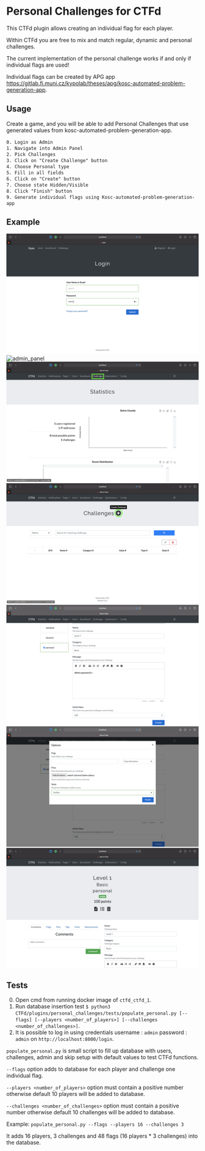 # Personal Challenges for CTFd

This CTFd plugin allows creating an individual flag for each player.

Within CTFd you are free to mix and match regular, dynamic and personal challenges.

The current implementation of the personal challenge works if and only if individual flags are used!

Individual flags can be created by APG app https://gitlab.fi.muni.cz/kypolab/theses/apg/kosc-automated-problem-generation-app.

## Usage

Create a game, and you will be able to add Personal Challenges that use generated values from kosc-automated-problem-generation-app. 

    0. Login as Admin
    1. Navigate into Admin Panel
    2. Pick Challenges
    3. Click on "Create Challenge" button
    4. Choose Personal type
    5. Fill in all fields
    6. Click on "Create" button
    7. Choose state Hidden/Visible
    8. Click "Finish" button
    9. Generate individual flags using Kosc-automated-problem-generation-app

## Example

![login](/personal_challenges/screenshots/login.png)
![admin_panel](/personal_challengesscreenshots/admin_panel.png)
![challenges](/personal_challenges/screenshots/challenges.png)
![create_challenge](/personal_challenges/screenshots/create_challenge.png)
![personal](/personal_challenges/screenshots/personal.png)
![visible](/personal_challenges/screenshots/visible.png)
![done](/personal_challenges/screenshots/done.png)

## Tests

0. Open cmd from running docker image of `ctfd_ctfd_1`.
1. Run database insertion test `$ python3 CTFd/plugins/personal_challenges/tests/populate_personal.py [--flags] [--players <number_of_players>] [--challenges <number_of_challenges>]`.
2. It is possible to log in using credentials username : `admin` password : `admin` on `http://localhost:8000/login`.

``populate_personal.py`` is small script to fill up database with users, challenges, admin and skip setup with default values to test CTFd functions.

`--flags` option adds to database for each player and challenge one individual flag.

`--players <number_of_players>` option must contain a positive number otherwise default 10 players will be added to database. 

`--challenges <number_of_challenges>` option must contain a positive number otherwise default 10 challenges will be added to database.

Example: `populate_personal.py --flags --players 16 --challenges 3` 

It adds 16 players, 3 challenges and 48 flags (16 players * 3 challenges) into the database. 



